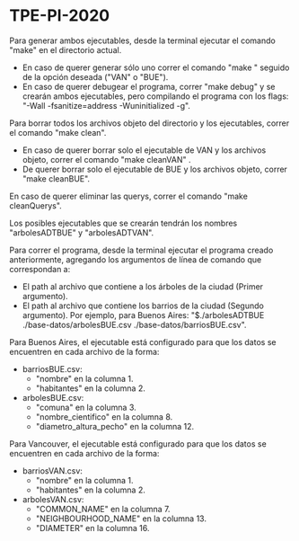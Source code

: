 # TPE-PI-2020

Para generar ambos ejecutables, desde la terminal ejecutar el comando "make" en el directorio actual. 
  - En caso de querer generar sólo uno correr el comando "make " seguido de la opción deseada ("VAN" o "BUE"). 
  - En caso de querer debugear el programa, correr "make debug" y se crearán ambos ejecutables,
    pero compilando el programa con los flags: "-Wall -fsanitize=address -Wuninitialized -g". 

Para borrar todos los archivos objeto del directorio y los ejecutables, correr el comando "make clean".
  - En caso de querer borrar solo el ejecutable de VAN y los archivos objeto, correr el comando "make cleanVAN" .
  - De querer borrar solo el ejecutable de BUE y los archivos objeto, correr "make cleanBUE".

En caso de querer eliminar las querys, correr el comando "make cleanQuerys".

Los posibles ejecutables que se crearán tendrán los nombres "arbolesADTBUE" y "arbolesADTVAN". 

Para correr el programa, desde la terminal ejecutar el programa creado anteriormente, agregando los argumentos de línea de comando que correspondan a:
  - El path al archivo que contiene a los árboles de la ciudad (Primer argumento). 
  - El path al archivo que contiene los barrios de la ciudad (Segundo argumento).
Por ejemplo, para Buenos Aires: "$./arbolesADTBUE ./base-datos/arbolesBUE.csv ./base-datos/barriosBUE.csv".

Para Buenos Aires, el ejecutable está configurado para que los datos se encuentren en cada archivo de la forma:
  - barriosBUE.csv:
    * "nombre" en la columna 1.
    * "habitantes" en la columna 2.
  - arbolesBUE.csv: 
    * "comuna" en la columna 3.
    * "nombre_cientifico" en la columna 8.
    * "diametro_altura_pecho" en la columna 12.
   
Para Vancouver, el ejecutable está configurado para que los datos se encuentren en cada archivo de la forma:
  - barriosVAN.csv:
    * "nombre" en la columna 1.
    * "habitantes" en la columna 2.
  - arbolesVAN.csv: 
    * "COMMON_NAME" en la columna 7.
    * "NEIGHBOURHOOD_NAME" en la columna 13.
    * "DIAMETER" en la columna 16.
